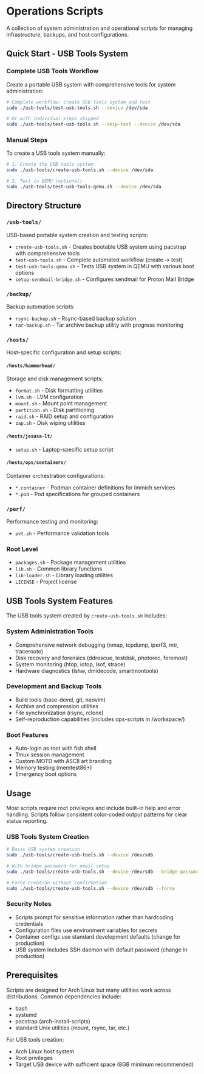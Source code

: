 # Operations Scripts

A collection of system administration and operational scripts for managing infrastructure, backups, and host configurations.

## Quick Start - USB Tools System

### Complete USB Tools Workflow
Create a portable USB system with comprehensive tools for system administration:

```bash
# Complete workflow: create USB tools system and test
sudo ./usb-tools/test-usb-tools.sh --device /dev/sda

# Or with individual steps skipped
sudo ./usb-tools/test-usb-tools.sh --skip-test --device /dev/sda
```

### Manual Steps
To create a USB tools system manually:

```bash
# 1. Create the USB tools system
sudo ./usb-tools/create-usb-tools.sh --device /dev/sda

# 2. Test in QEMU (optional)
sudo ./usb-tools/test-usb-tools-qemu.sh --device /dev/sda
```

## Directory Structure

### `/usb-tools/`
USB-based portable system creation and testing scripts:
- `create-usb-tools.sh` - Creates bootable USB system using pacstrap with comprehensive tools
- `test-usb-tools.sh` - Complete automated workflow (create → test)
- `test-usb-tools-qemu.sh` - Tests USB system in QEMU with various boot options
- `setup-sendmail-bridge.sh` - Configures sendmail for Proton Mail Bridge

### `/backup/`
Backup automation scripts:
- `rsync-backup.sh` - Rsync-based backup solution
- `tar-backup.sh` - Tar archive backup utility with progress monitoring

### `/hosts/`
Host-specific configuration and setup scripts:

#### `/hosts/hammerhead/`
Storage and disk management scripts:
- `format.sh` - Disk formatting utilities
- `lvm.sh` - LVM configuration
- `mount.sh` - Mount point management
- `partition.sh` - Disk partitioning
- `raid.sh` - RAID setup and configuration
- `zap.sh` - Disk wiping utilities

#### `/hosts/jesusa-lt/`
- `setup.sh` - Laptop-specific setup script

#### `/hosts/ops/containers/`
Container orchestration configurations:
- `*.container` - Podman container definitions for Immich services
- `*.pod` - Pod specifications for grouped containers

### `/perf/`
Performance testing and monitoring:
- `pvt.sh` - Performance validation tools

### Root Level
- `packages.sh` - Package management utilities
- `lib.sh` - Common library functions
- `lib-loader.sh` - Library loading utilities
- `LICENSE` - Project license

## USB Tools System Features

The USB tools system created by `create-usb-tools.sh` includes:

### System Administration Tools
- Comprehensive network debugging (nmap, tcpdump, iperf3, mtr, traceroute)
- Disk recovery and forensics (ddrescue, testdisk, photorec, foremost)
- System monitoring (htop, iotop, lsof, strace)
- Hardware diagnostics (lshw, dmidecode, smartmontools)

### Development and Backup Tools
- Build tools (base-devel, git, neovim)
- Archive and compression utilities
- File synchronization (rsync, rclone)
- Self-reproduction capabilities (includes ops-scripts in /workspace/)

### Boot Features
- Auto-login as root with fish shell
- Tmux session management
- Custom MOTD with ASCII art branding
- Memory testing (memtest86+)
- Emergency boot options

## Usage

Most scripts require root privileges and include built-in help and error handling. Scripts follow consistent color-coded output patterns for clear status reporting.

### USB Tools System Creation

```bash
# Basic USB system creation
sudo ./usb-tools/create-usb-tools.sh --device /dev/sdb

# With bridge password for email setup
sudo ./usb-tools/create-usb-tools.sh --device /dev/sdb --bridge-password "mypassword"

# Force creation without confirmation
sudo ./usb-tools/create-usb-tools.sh --device /dev/sdb --force
```

### Security Notes
- Scripts prompt for sensitive information rather than hardcoding credentials
- Configuration files use environment variables for secrets
- Container configs use standard development defaults (change for production)
- USB system includes SSH daemon with default password (change in production)

## Prerequisites

Scripts are designed for Arch Linux but many utilities work across distributions. Common dependencies include:
- bash
- systemd
- pacstrap (arch-install-scripts)
- standard Unix utilities (mount, rsync, tar, etc.)

For USB tools creation:
- Arch Linux host system
- Root privileges
- Target USB device with sufficient space (8GB minimum recommended)